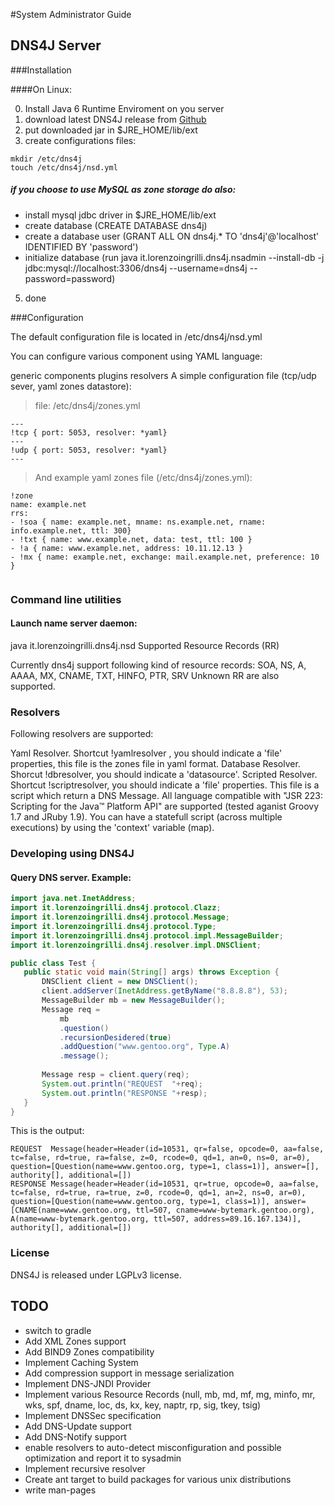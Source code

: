 #System Administrator Guide
## DNS4J Server

###Installation

####On Linux:

0. Install Java 6 Runtime Enviroment on you server
1. download latest DNS4J release from [Github][]
2. put downloaded jar in $JRE_HOME/lib/ext
3. create configurations files:

```
mkdir /etc/dns4j
touch /etc/dns4j/nsd.yml
```
#####  if you choose to use MySQL as zone storage do also:
 
 * install mysql jdbc driver in $JRE_HOME/lib/ext
 * create database (CREATE DATABASE dns4j)
 * create a database user (GRANT ALL ON dns4j.* TO 'dns4j'@'localhost' IDENTIFIED BY 'password')
 * initialize database (run java it.lorenzoingrilli.dns4j.nsadmin --install-db -j jdbc:mysql://localhost:3306/dns4j --username=dns4j --password=password)
 
5. done

###Configuration

The default configuration file is located in /etc/dns4j/nsd.yml

You can configure various component using YAML language:

generic components
plugins
resolvers
A simple configuration file (tcp/udp sever, yaml zones datastore):


>file: /etc/dns4j/zones.yml  

```
---
!tcp { port: 5053, resolver: *yaml}
---
!udp { port: 5053, resolver: *yaml}
---
```

>And example yaml zones file (/etc/dns4j/zones.yml):

```
!zone
name: example.net
rrs:
- !soa { name: example.net, mname: ns.example.net, rname: info.example.net, ttl: 300}
- !txt { name: www.example.net, data: test, ttl: 100 }
- !a { name: www.example.net, address: 10.11.12.13 }
- !mx { name: example.net, exchange: mail.example.net, preference: 10 }
 
 ```
 

### Command line utilities

#### Launch name server daemon:

java it.lorenzoingrilli.dns4j.nsd
Supported Resource Records (RR)

Currently dns4j support following kind of resource records: SOA, NS, A, AAAA, MX, CNAME, TXT, HINFO, PTR, SRV
Unknown RR are also supported.

### Resolvers

Following resolvers are supported:

Yaml Resolver. Shortcut !yamlresolver , you should indicate a 'file' properties, this file is the zones file in yaml format.
Database Resolver. Shorcut !dbresolver, you should indicate a 'datasource'.
Scripted Resolver. Shortcut !scriptresolver, you should indicate a 'file' properties. This file is a script which return a DNS Message. All language compatible with "JSR 223: Scripting for the Java™ Platform API" are supported (tested aganist Groovy 1.7 and JRuby 1.9). You can have a statefull script (across multiple executions) by using the 'context' variable (map).

### Developing using DNS4J
#### Query DNS server. Example:

 ```java
import java.net.InetAddress;
import it.lorenzoingrilli.dns4j.protocol.Clazz;
import it.lorenzoingrilli.dns4j.protocol.Message;
import it.lorenzoingrilli.dns4j.protocol.Type;
import it.lorenzoingrilli.dns4j.protocol.impl.MessageBuilder;
import it.lorenzoingrilli.dns4j.resolver.impl.DNSClient;

public class Test {
    public static void main(String[] args) throws Exception {
        DNSClient client = new DNSClient();
        client.addServer(InetAddress.getByName("8.8.8.8"), 53);
        MessageBuilder mb = new MessageBuilder();  
        Message req =
            mb          
            .question()
            .recursionDesidered(true)
            .addQuestion("www.gentoo.org", Type.A)
            .message();
       
        Message resp = client.query(req);
        System.out.println("REQUEST  "+req);
        System.out.println("RESPONSE "+resp);           
    }    
}
 ```

This is the output:

 ```
REQUEST  Message(header=Header(id=10531, qr=false, opcode=0, aa=false, tc=false, rd=true, ra=false, z=0, rcode=0, qd=1, an=0, ns=0, ar=0), question=[Question(name=www.gentoo.org, type=1, class=1)], answer=[], authority[], additional=[])
RESPONSE Message(header=Header(id=10531, qr=true, opcode=0, aa=false, tc=false, rd=true, ra=true, z=0, rcode=0, qd=1, an=2, ns=0, ar=0), question=[Question(name=www.gentoo.org, type=1, class=1)], answer=[CNAME(name=www.gentoo.org, ttl=507, cname=www-bytemark.gentoo.org), A(name=www-bytemark.gentoo.org, ttl=507, address=89.16.167.134)], authority[], additional=[])
 ```
 
### License
DNS4J is released under LGPLv3 license.

## TODO
+ switch to gradle
+ Add XML Zones support	 
+ Add BIND9 Zones compatibility	 
+ Implement Caching System	 
+ Add compression support in message serialization	 
+ Implement DNS-JNDI Provider	 	 
+ Implement various Resource Records (null, mb, md, mf, mg, minfo, mr, wks, spf, dname, loc, ds, kx, key, naptr, rp, sig, tkey, tsig)
+ Implement DNSSec specification
+ Add DNS-Update support	 
+ Add DNS-Notify support	 
+ enable resolvers to auto-detect misconfiguration and possible optimization and report it to  sysadmin	 	 	 
+ Implement recursive resolver	 
+ Create ant target to build packages for various unix distributions
+ write man-pages


[Github]: https://github.com/vipup/dns4j